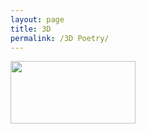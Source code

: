 ```yaml
---
layout: page
title: 3D
permalink: /3D Poetry/
---
```




<img src="https://media.giphy.com/media/D8f55hRV0ujBjDOe3w/giphy.gif" width="200" height="100" />




